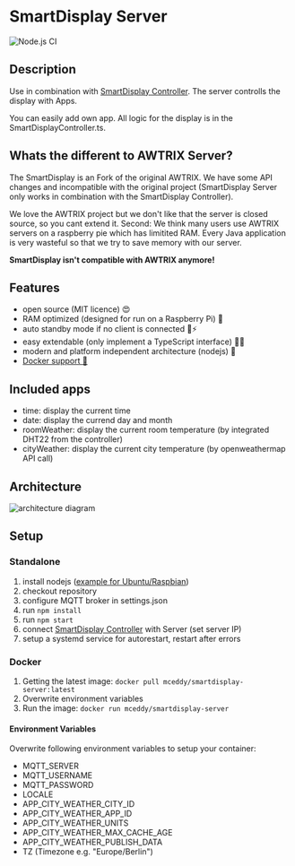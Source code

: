 # SmartDisplay Server

![Node.js CI](https://github.com/Smart-Display/SmartDisplay-Server/workflows/Node.js%20CI/badge.svg)

## Description

Use in combination with [SmartDisplay Controller](https://github.com/MCeddy/SmartDisplay-Controller).
The server controlls the display with Apps.

You can easily add own app. All logic for the display is in the SmartDisplayController.ts.

## Whats the different to AWTRIX Server?

The SmartDisplay is an Fork of the original AWTRIX. We have some API changes and incompatible with the original project (SmartDisplay Server only works in combination with the SmartDisplay Controller).

We love the AWTRIX project but we don't like that the server is closed source, so you cant extend it.
Second: We think many users use AWTRIX servers on a raspberry pie which has limitited RAM. Every Java application is very wasteful so that we try to save memory with our server.

**SmartDisplay isn't compatible with AWTRIX anymore!**

## Features

- open source (MIT licence) 😍
- RAM optimized (designed for run on a Raspberry Pi) 🚀
- auto standby mode if no client is connected 🔌⚡
- easy extendable (only implement a TypeScript interface) 👩‍💻
- modern and platform independent architecture (nodejs) 🐧
- [Docker support 🐳](https://hub.docker.com/r/mceddy/smartdisplay-server)

## Included apps

- time: display the current time
- date: display the currend day and month
- roomWeather: display the current room temperature (by integrated DHT22 from the controller)
- cityWeather: display the current city temperature (by openweathermap API call)

## Architecture

![architecture diagram](https://github.com/Smart-Display/SmartDisplay-Server/blob/master/docs/architecture.png?raw=true)

## Setup

### Standalone

1. install nodejs ([example for Ubuntu/Raspbian](https://tecadmin.net/install-latest-nodejs-npm-on-ubuntu/))
2. checkout repository
3. configure MQTT broker in settings.json
4. run `npm install`
5. run `npm start`
6. connect [SmartDisplay Controller](https://github.com/MCeddy/SmartDisplay-Controller) with Server (set server IP)
7. setup a systemd service for autorestart, restart after errors

### Docker

1. Getting the latest image: `docker pull mceddy/smartdisplay-server:latest`
2. Overwrite environment variables
3. Run the image: `docker run mceddy/smartdisplay-server`

#### Environment Variables

Overwrite following environment variables to setup your container:

- MQTT_SERVER
- MQTT_USERNAME
- MQTT_PASSWORD
- LOCALE
- APP_CITY_WEATHER_CITY_ID
- APP_CITY_WEATHER_APP_ID
- APP_CITY_WEATHER_UNITS
- APP_CITY_WEATHER_MAX_CACHE_AGE
- APP_CITY_WEATHER_PUBLISH_DATA
- TZ (Timezone e.g. "Europe/Berlin")
